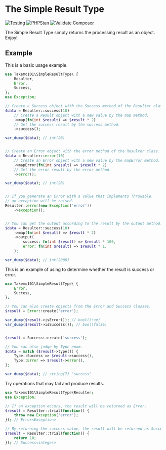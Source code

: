 # The Simple Result Type

[![Testing](https://github.com/takemo101/simple-result-type/actions/workflows/testing.yml/badge.svg)](https://github.com/takemo101/simple-result-type/actions/workflows/testing.yml)
[![PHPStan](https://github.com/takemo101/simple-result-type/actions/workflows/phpstan.yml/badge.svg)](https://github.com/takemo101/simple-result-type/actions/workflows/phpstan.yml)
[![Validate Composer](https://github.com/takemo101/simple-result-type/actions/workflows/composer.yml/badge.svg)](https://github.com/takemo101/simple-result-type/actions/workflows/composer.yml)

The Simple Result Type simply returns the processing result as an object.  
Enjoy!  

## Example
This is a basic usage example.
```php
use Takemo101\SimpleResultType\ {
    Resulter,
    Error,
    Success,
};
use Exception;

// Create a Success object with the Success method of the Resulter class.
$data = Resulter::success(10)
    // Create a Result object with a new value by the map method.
    ->map(fn(int $result) => $result * 2)
    // Get the success result by the success method.
    ->success();

var_dump($data); // int(20)


// Create an Error object with the error method of the Resulter class.
$data = Resulter::error(10)
    // Create an Error object with a new value by the mapError method.
    ->mapError(fn(int $result) => $result * 2)
    // Get the error result by the error method.
    ->error();

var_dump($data); // int(20)


// If you generate an Error with a value that implements Throwable, 
// an exception will be raised.
Resulter::error(new Exception('error'))
    ->exception();


// You can get the output according to the result by the output method.
$data = Resulter::success(10)
    ->map(fn(int $result) => $result * 2)
    ->output(
        success: fn(int $result) => $result * 100,
        error: fn(int $result) => $result * 1,
    );

var_dump($data); // int(2000)
```
This is an example of using to determine whether the result is success or error.
```php
use Takemo101\SimpleResultType\ {
    Error,
    Success,
};

// You can also create objects from the Error and Success classes.
$result = Error::create('error');

var_dump($result->isError()); // bool(true)
var_dump($result->isSuccess()); // bool(false)


$result = Success::create('success');

// You can also judge by Type enum.
$data = match ($result->type()) {
    Type::Success => $result->success(),
    Type::Error => $result->error(),
};

var_dump($data); // string(7) "success"
```
Try operations that may fail and produce results.
```php
use Takemo101\SimpleResultType\Resulter;
use Exception;

// If an exception occurs, the result will be returned as Error.
$result = Resulter::trial(function() {
    throw new Exception('error');
}); // Error<Exception>

// By returning the success value, the result will be returned as Success.
$result = Resulter::trial(function() {
    return 10;
}); // Success<integer>
```
